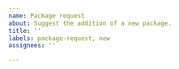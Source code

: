 ```yaml
---
name: Package request
about: Suggest the addition of a new package.
title: ''
labels: package-request, new
assignees: ''

---
```




